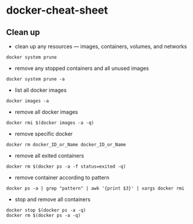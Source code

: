 # docker-cheat-sheet

## Clean up
* clean up any resources — images, containers, volumes, and networks
```
docker system prune
```
* remove any stopped containers and all unused images 
```
docker system prune -a
```
* list all docker images
```
docker images -a
```
* remove all docker images
```
docker rmi $(docker images -a -q)
```
* remove specific docker
```
docker rm docker_ID_or_Name docker_ID_or_Name
```
* remove all exited containers
```
docker rm $(docker ps -a -f status=exited -q)
```
* remove container according to pattern
```
docker ps -a | grep "pattern" | awk '{print $3}' | xargs docker rmi
```
* stop and remove all containers
```
docker stop $(docker ps -a -q)
docker rm $(docker ps -a -q)
```


